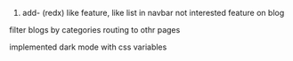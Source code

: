 1. add-
(redx)
like feature, like list in navbar
not interested feature on blog

filter blogs by categories
routing to othr pages 

implemented dark mode with css variables
